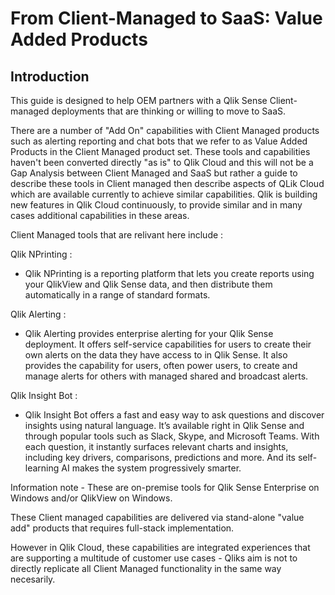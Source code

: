 # From Client-Managed to SaaS: **Value Added Products**

## Introduction
This guide is designed to help OEM partners with a Qlik Sense Client-managed deployments that are thinking or willing to move to SaaS.

There are a number of "Add On" capabilities with Client Managed products such as alerting reporting and chat bots that we refer to as Value Added Products in the Client  Managed product set. These tools and capabilities haven't been converted directly "as is" to Qlik Cloud and this will not be a Gap Analysis between Client Managed and SaaS but rather a guide to describe these tools in Client managed then describe aspects of QLik Cloud which are available currently to achieve similar capabilities. Qlik is building new features in Qlik Cloud continuously, to provide similar and in many cases additional capabilities in these areas.

Client Managed tools that are relivant here include :

Qlik NPrinting :

- Qlik NPrinting is a reporting platform that lets you create reports using your QlikView and Qlik Sense data, and then distribute them automatically in a range of standard formats.

Qlik Alerting :

- Qlik Alerting provides enterprise alerting for your Qlik Sense deployment. It offers self-service capabilities for users to create their own alerts on the data they have access to in Qlik Sense. It also provides the capability for users, often power users, to create and manage alerts for others with managed shared and broadcast alerts.

Qlik Insight Bot :

- Qlik Insight Bot offers a fast and easy way to ask questions and discover insights using natural language. It’s available right in Qlik Sense and through popular tools such as Slack, Skype, and Microsoft Teams. With each question, it instantly surfaces relevant charts and insights, including key drivers, comparisons, predictions and more. And its self-learning AI makes the system progressively smarter.

Information note - These are on-premise tools for Qlik Sense Enterprise on Windows and/or QlikView on Windows.


These Client managed capabilities are delivered via stand-alone "value add" products that requires full-stack implementation. 

However in Qlik Cloud, these capabilities are integrated experiences that are supporting a multitude of customer use cases - Qliks aim is not to directly replicate all Client Managed functionality in the same way necesarily.









